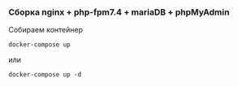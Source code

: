 ### Сборка nginx + php-fpm7.4 + mariaDB + phpMyAdmin
Собираем контейнер

    docker-compose up

или

    docker-compose up -d
